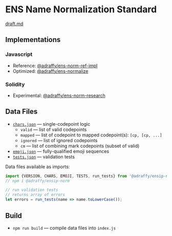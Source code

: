 # ENS Name Normalization Standard

[draft.md](./draft.md)

## Implementations

### Javascript 
* Reference: [@adraffy/ens-norm-ref-impl](https://github.com/adraffy/ens-norm-ref-impl.js)
* Optimized: [@adraffy/ens-normalize](https://github.com/adraffy/ens-normalize.js)

### Solidity
* Experimental: [@adraffy/ens-norm-research](https://github.com/adraffy/ens-norm-research)

## Data Files 
* [`chars.json`](./chars.json) &mdash; single-codepoint logic
	* `valid` &mdash; list of valid codepoints
	* `mapped` &mdash; list of codepoint to mapped codepoint(s): `[cp, [cp, ...]`
	* `ignored` &mdash; list of ignored codepoints
	* `cm` &mdash; list of combining mark codepoints (subset of valid)
* [`emoji.json`](./emoji.json) &mdash; fully-qualified emoji sequences
* [`tests.json`](./tests.json) &mdash; validation tests

Data files available as imports:
```Javascript
import {VERSION, CHARS, EMOJI, TESTS, run_tests} from '@adraffy/ensip-norm'; 
// npm i @adraffy/ensip-norm

// run validation tests
// returns array of errors
let errors = run_tests(name => name.toLowerCase());
```

## Build

* `npm run build` &mdash; compile data files into `index.js`